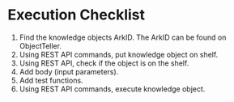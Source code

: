 # Execution Checklist

1.  Find the knowledge objects ArkID. The ArkID can be found on ObjectTeller.
2. Using REST API commands, put knowledge object on shelf.
3. Using REST API, check if the object is on the shelf.
4. Add body (input parameters).
5. Add test functions.
6. Using REST API commands, execute knowledge object.



